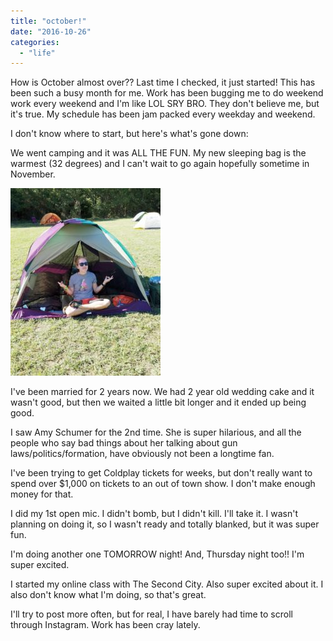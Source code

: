 ```yaml
---
title: "october!"
date: "2016-10-26"
categories: 
  - "life"
---
```


How is October almost over?? Last time I checked, it just started! This has been such a busy month for me. Work has been bugging me to do weekend work every weekend and I'm like LOL SRY BRO. They don't believe me, but it's true. My schedule has been jam packed every weekday and weekend.

I don't know where to start, but here's what's gone down:

We went camping and it was ALL THE FUN. My new sleeping bag is the warmest (32 degrees) and I can't wait to go again hopefully sometime in November.

![camping1](images/14522711_10207625456210621_6455440616853879709_n-240x300.jpg)

I've been married for 2 years now. We had 2 year old wedding cake and it wasn't good, but then we waited a little bit longer and it ended up being good.

I saw Amy Schumer for the 2nd time. She is super hilarious, and all the people who say bad things about her talking about gun laws/politics/formation, have obviously not been a longtime fan.

I've been trying to get Coldplay tickets for weeks, but don't really want to spend over $1,000 on tickets to an out of town show. I don't make enough money for that.

I did my 1st open mic. I didn't bomb, but I didn't kill. I'll take it. I wasn't planning on doing it, so I wasn't ready and totally blanked, but it was super fun.

I'm doing another one TOMORROW night! And, Thursday night too!! I'm super excited.

I started my online class with The Second City. Also super excited about it. I also don't know what I'm doing, so that's great.

I'll try to post more often, but for real, I have barely had time to scroll through Instagram. Work has been cray lately.
